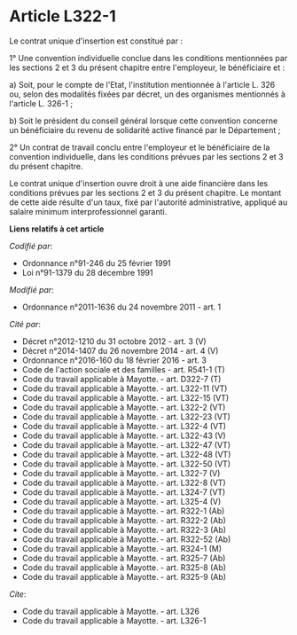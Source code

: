 # Article L322-1

Le contrat unique d'insertion est constitué par : 

1° Une convention individuelle conclue dans les conditions mentionnées par les sections 2 et 3 du présent chapitre entre
l'employeur, le bénéficiaire et : 

a) Soit, pour le compte de l'Etat, l'institution mentionnée à l'article L. 326 ou, selon des modalités fixées par décret, un
des organismes mentionnés à l'article L. 326-1 ; 

b) Soit le président du conseil général lorsque cette convention concerne un bénéficiaire du revenu de solidarité active
financé par le Département ; 

2° Un contrat de travail conclu entre l'employeur et le bénéficiaire de la convention individuelle, dans les conditions
prévues par les sections 2 et 3 du présent chapitre. 

Le contrat unique d'insertion ouvre droit à une aide financière dans les conditions prévues par les sections 2 et 3 du
présent chapitre. Le montant de cette aide résulte d'un taux, fixé par l'autorité administrative, appliqué au salaire minimum
interprofessionnel garanti.

**Liens relatifs à cet article**

_Codifié par_:

  - Ordonnance n°91-246 du 25 février 1991
  - Loi n°91-1379 du 28 décembre 1991

_Modifié par_:

  - Ordonnance n°2011-1636 du 24 novembre 2011 - art. 1

_Cité par_:

  - Décret n°2012-1210 du 31 octobre 2012 - art. 3 (V)
  - Décret n°2014-1407 du 26 novembre 2014 - art. 4 (V)
  - Ordonnance n°2016-160 du 18 février 2016 - art. 3
  - Code de l'action sociale et des familles - art. R541-1 (T)
  - Code du travail applicable à Mayotte. - art. D322-7 (T)
  - Code du travail applicable à Mayotte. - art. L322-11 (VT)
  - Code du travail applicable à Mayotte. - art. L322-15 (VT)
  - Code du travail applicable à Mayotte. - art. L322-2 (VT)
  - Code du travail applicable à Mayotte. - art. L322-23 (VT)
  - Code du travail applicable à Mayotte. - art. L322-4 (VT)
  - Code du travail applicable à Mayotte. - art. L322-43 (V)
  - Code du travail applicable à Mayotte. - art. L322-47 (VT)
  - Code du travail applicable à Mayotte. - art. L322-48 (VT)
  - Code du travail applicable à Mayotte. - art. L322-50 (VT)
  - Code du travail applicable à Mayotte. - art. L322-7 (V)
  - Code du travail applicable à Mayotte. - art. L322-8 (VT)
  - Code du travail applicable à Mayotte. - art. L324-7 (VT)
  - Code du travail applicable à Mayotte. - art. L325-4 (V)
  - Code du travail applicable à Mayotte. - art. R322-1 (Ab)
  - Code du travail applicable à Mayotte. - art. R322-2 (Ab)
  - Code du travail applicable à Mayotte. - art. R322-3 (Ab)
  - Code du travail applicable à Mayotte. - art. R322-52 (Ab)
  - Code du travail applicable à Mayotte. - art. R324-1 (M)
  - Code du travail applicable à Mayotte. - art. R325-7 (Ab)
  - Code du travail applicable à Mayotte. - art. R325-8 (Ab)
  - Code du travail applicable à Mayotte. - art. R325-9 (Ab)

_Cite_:

  - Code du travail applicable à Mayotte. - art. L326
  - Code du travail applicable à Mayotte. - art. L326-1
